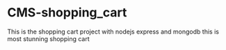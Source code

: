# CMS-shopping_cart
This is the shopping cart project with nodejs express and mongodb
this is most stunning shopping cart